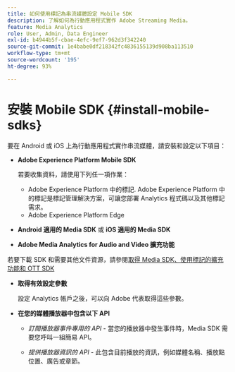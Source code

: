 ```yaml
---
title: 如何使用標記為串流媒體設定 Mobile SDK
description: 了解如何為行動應用程式實作 Adobe Streaming Media。
feature: Media Analytics
role: User, Admin, Data Engineer
exl-id: b4944b5f-cbae-4efc-9ef7-962d3f342240
source-git-commit: 1e4babe0df218342fc4836155139d908ba113510
workflow-type: tm+mt
source-wordcount: '195'
ht-degree: 93%

---
```


# 安裝 Mobile SDK {#install-mobile-sdks}

要在 Android 或 iOS 上為行動應用程式實作串流媒體，請安裝和設定以下項目：

* **Adobe Experience Platform Mobile SDK**

  若要收集資料，請使用下列任一項作業：
   * Adobe Experience Platform 中的標記. Adobe Experience Platform 中的標記是標記管理解決方案，可讓您部署 Analytics 程式碼以及其他標記需求。
   * Adobe Experience Platform Edge

* **Android 適用的 Media SDK** 或 **iOS 適用的 Media SDK**

* **Adobe Media Analytics for Audio and Video 擴充功能**

若要下載 SDK 和需要其他文件資源，請參閱[取得 Media SDK、使用標記的擴充功能和 OTT SDK](/help/getting-started/download-sdks.md)

* **取得有效設定參數**

  設定 Analytics 帳戶之後，可以向 Adobe 代表取得這些參數。

* **在您的媒體播放器中包含以下 API**

   * *訂閱播放器事件專用的 API* - 當您的播放器中發生事件時，Media SDK 需要您呼叫一組簡易 API。

   * *提供播放器資訊的 API* - 此包含目前播放的資訊，例如媒體名稱、播放點位置、廣告或章節。
